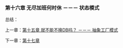 ### 第十六章 无尽加班何时休 －－－ 状态模式

总结：



上一章：[第十五章 就不能不换DB吗？ －－－ 抽象工厂模式](https://github.com/flyingalex/design-patterns-by-php/blob/master/chapter15.md)

下一章：[第十七章](https://github.com/flyingalex/design-patterns-by-php/blob/master/chapter17.md) 